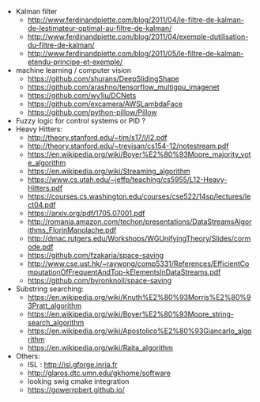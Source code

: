 - Kalman filter
  - http://www.ferdinandpiette.com/blog/2011/04/le-filtre-de-kalman-de-lestimateur-optimal-au-filtre-de-kalman/
  - http://www.ferdinandpiette.com/blog/2011/04/exemple-dutilisation-du-filtre-de-kalman/
  - http://www.ferdinandpiette.com/blog/2011/05/le-filtre-de-kalman-etendu-principe-et-exemple/
- machine learning / computer vision
  - https://github.com/shurans/DeepSlidingShape
  - https://github.com/arashno/tensorflow_multigpu_imagenet
  - https://github.com/wy1iu/DCNets
  - https://github.com/excamera/AWSLambdaFace
  - https://github.com/python-pillow/Pillow
- Fuzzy logic for control systems or PID ?
- Heavy Hitters:
  - http://theory.stanford.edu/~tim/s17/l/l2.pdf
  - http://theory.stanford.edu/~trevisan/cs154-12/notestream.pdf
  - https://en.wikipedia.org/wiki/Boyer%E2%80%93Moore_majority_vote_algorithm
  - https://en.wikipedia.org/wiki/Streaming_algorithm
  - https://www.cs.utah.edu/~jeffp/teaching/cs5955/L12-Heavy-Hitters.pdf
  - https://courses.cs.washington.edu/courses/cse522/14sp/lectures/lect04.pdf
  - https://arxiv.org/pdf/1705.07001.pdf
  - http://romania.amazon.com/techon/presentations/DataStreamsAlgorithms_FlorinManolache.pdf
  - http://dmac.rutgers.edu/Workshops/WGUnifyingTheory/Slides/cormode.pdf
  - https://github.com/fzakaria/space-saving
  - http://www.cse.ust.hk/~raywong/comp5331/References/EfficientComputationOfFrequentAndTop-kElementsInDataStreams.pdf
  - https://github.com/byronknoll/space-saving
- Substring searching:
  - https://en.wikipedia.org/wiki/Knuth%E2%80%93Morris%E2%80%93Pratt_algorithm
  - https://en.wikipedia.org/wiki/Boyer%E2%80%93Moore_string-search_algorithm
  - https://en.wikipedia.org/wiki/Apostolico%E2%80%93Giancarlo_algorithm
  - https://en.wikipedia.org/wiki/Raita_algorithm
- Others:
  - ISL : http://isl.gforge.inria.fr
  - http://glaros.dtc.umn.edu/gkhome/software
  - looking swig cmake integration
  - https://gowerrobert.github.io/
